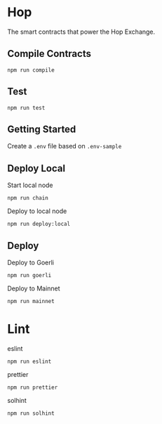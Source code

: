 # Hop

The smart contracts that power the Hop Exchange.

## Compile Contracts
```
npm run compile
```

## Test
```
npm run test
```

## Getting Started
Create a `.env` file based on `.env-sample`

## Deploy Local
Start local node
```
npm run chain
```

Deploy to local node
```
npm run deploy:local
```

## Deploy
Deploy to Goerli
```
npm run goerli
```

Deploy to Mainnet
```
npm run mainnet
```
# Lint

eslint
```shell
npm run eslint
```

prettier
```shell
npm run prettier
```

solhint
```shell
npm run solhint
```
